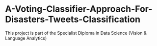 # A-Voting-Classifier-Approach-For-Disasters-Tweets-Classification

This project is part of the Specialist Diploma in Data Science (Vision & Language Analytics)


